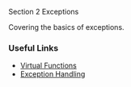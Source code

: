  Section 2 Exceptions  

Covering the basics of exceptions.  

### Useful Links  

* [Virtual Functions](https://www.geeksforgeeks.org/virtual-function-cpp/)
* [Exception Handling](https://www.tutorialspoint.com/cplusplus/cpp_exceptions_handling.htm)